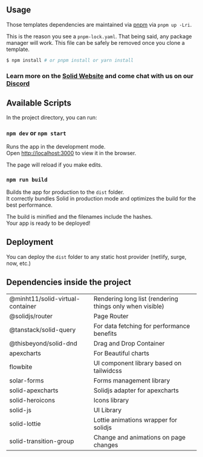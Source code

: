 ## Usage

Those templates dependencies are maintained via [pnpm](https://pnpm.io) via `pnpm up -Lri`.

This is the reason you see a `pnpm-lock.yaml`. That being said, any package manager will work. This file can be safely be removed once you clone a template.

```bash
$ npm install # or pnpm install or yarn install
```

### Learn more on the [Solid Website](https://solidjs.com) and come chat with us on our [Discord](https://discord.com/invite/solidjs)

## Available Scripts

In the project directory, you can run:

### `npm dev` or `npm start`

Runs the app in the development mode.<br>
Open [http://localhost:3000](http://localhost:3000) to view it in the browser.

The page will reload if you make edits.<br>

### `npm run build`

Builds the app for production to the `dist` folder.<br>
It correctly bundles Solid in production mode and optimizes the build for the best performance.

The build is minified and the filenames include the hashes.<br>
Your app is ready to be deployed!

## Deployment

You can deploy the `dist` folder to any static host provider (netlify, surge, now, etc.)

## Dependencies inside the project

|                                  |                                                          |
| -------------------------------- | -------------------------------------------------------- |
| @minht11/solid-virtual-container | Rendering long list (rendering things only when visible) |
| @solidjs/router                  | Page Router                                              |
| @tanstack/solid-query            | For data fetching for performance benefits               |
| @thisbeyond/solid-dnd            | Drag and Drop Container                                  |
| apexcharts                       | For Beautiful charts                                     |
| flowbite                         | UI component library based on tailwidcss                 |
| solar-forms                      | Forms management library                                 |
| solid-apexcharts                 | Solidjs adapter for apexcharts                           |
| solid-heroicons                  | Icons library                                            |
| solid-js                         | UI Library                                               |
| solid-lottie                     | Lottie animations wrapper for solidjs                    |
| solid-transition-group           | Change and animations on page changes                    |

